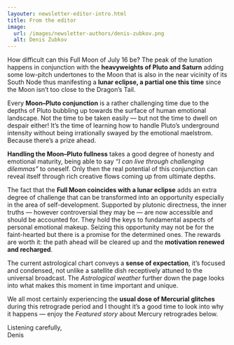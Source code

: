 ```yaml
---
layouter: newsletter-editor-intro.html
title: From the editor
image: 
  url: /images/newsletter-authors/denis-zubkov.png
  alt: Denis Zubkov
---
```


How difficult can this Full Moon of July 16 be? The peak of the lunation happens in conjunction with the **heavyweights of Pluto and Saturn** adding some low-pitch undertones to the Moon that is also in the near vicinity of its South Node thus manifesting a **lunar eclipse, a partial one this time** since the Moon isn’t too close to the Dragon’s Tail.

Every **Moon–Pluto conjunction** is a rather challenging time due to the depths of Pluto bubbling up towards the surface of human emotional landscape. Not the time to be taken easily — but not the time to dwell on despair either! It’s the time of learning how to handle Pluto’s underground intensity without being irrationally swayed by the emotional maelstrom. Because there’s a prize ahead.

**Handling the Moon–Pluto fullness** takes a good degree of honesty and emotional maturity, being able to say _“I can live through challenging dilemmas”_ to oneself. Only then the real potential of this conjunction can reveal itself through rich creative flows coming up from ultimate depths.

The fact that the **Full Moon coincides with a lunar eclipse** adds an extra degree of challenge that can be transformed into an opportunity especially in the area of self-development. Supported by plutonic directness, the inner truths — however controversial they may be — are now accessible and should be accounted for. They hold the keys to fundamental aspects of personal emotional makeup. Seizing this opportunity may not be for the faint-hearted but there is a promise for the determined ones. The rewards are worth it: the path ahead will be cleared up and the **motivation renewed and recharged**.

The current astrological chart conveys a **sense of expectation**, it’s focused and condensed, not unlike a satellite dish receptively attuned to the universal broadcast. The _Astrological weather_ further down the page looks into what makes this moment in time important and unique.

We all most certainly experiencing the **usual dose of Mercurial glitches** during this retrograde period and I thought it’s a good time to look into why it happens — enjoy the _Featured story_ about Mercury retrogrades below.

Listening carefully,<br>
<span class="signature">Denis</span>
